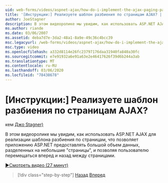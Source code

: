 ```yaml
---
uid: web-forms/videos/aspnet-ajax/how-do-i-implement-the-ajax-paging-pattern
title: '[Инструкции:] Реализуете шаблон разбиения по страницам AJAX? | Документы Майкрософт'
author: JoeStagner
description: В этом видеоролике мы увидим, как использовать ASP.NET AJAX для реализации шаблона подкачки, что позволяет приложению ASP.NET предоставлять большой объем данных в виде BEIN вместо BEGIN...
ms.author: riande
ms.date: 03/06/2007
ms.assetid: deba7d7e-3da2-48a1-8a9e-49c36c4bcc39
msc.legacyurl: /web-forms/videos/aspnet-ajax/how-do-i-implement-the-ajax-paging-pattern
msc.type: video
ms.openlocfilehash: a332d8114e26fc23797176daa31940fa840a30fc
ms.sourcegitcommit: e7e91932a6e91a63e2e46417626f39d6b244a3ab
ms.translationtype: MT
ms.contentlocale: ru-RU
ms.lasthandoff: 03/06/2020
ms.locfileid: "78438678"
---
```

# <a name="how-do-i-implement-the-ajax-paging-pattern"></a>[Инструкции:] Реализуете шаблон разбиения по страницам AJAX?

кем [Джо Stagner)](https://github.com/JoeStagner)

В этом видеоролике мы увидим, как использовать ASP.NET AJAX для реализации шаблона разбиения по страницам, что позволяет приложению ASP.NET предоставлять большой объем данных, разделенных на небольшие "страницы", и позволяя пользователю перемещаться вперед и назад между страницами.

[&#9654;Смотреть видео (27 минут)](https://channel9.msdn.com/Blogs/ASP-NET-Site-Videos/how-do-i-implement-the-ajax-paging-pattern)

> [!div class="step-by-step"]
> [Назад](how-do-i-implement-the-predictive-fetch-pattern-for-ajax.md)
> [Вперед](how-do-i-implement-the-ajax-incremental-page-display-pattern.md)
